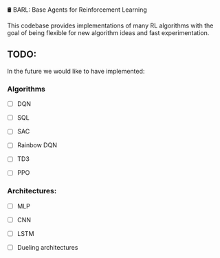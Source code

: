 🛢️
BARL: Base Agents for Reinforcement Learning

This codebase provides implementations of many RL algorithms with the goal of being flexible for new algorithm ideas and fast experimentation.

## TODO:
In the future we would like to have implemented:

### Algorithms

- [ ] DQN

- [ ] SQL

- [ ] SAC

- [ ] Rainbow DQN

- [ ] TD3

- [ ] PPO

### Architectures:
- [ ] MLP
- [ ] CNN
- [ ] LSTM
- [ ] Dueling architectures
      
